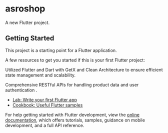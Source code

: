 # asroshop

A new Flutter project.

## Getting Started

This project is a starting point for a Flutter application.

A few resources to get you started if this is your first Flutter project:


  Utilized  Flutter and  Dart with GetX and Clean Architecture to  ensure efficient state management and scalability. 
  
  Comprehensive RESTful APIs for handling product data and user authentication .

  
- [Lab: Write your first Flutter app](https://docs.flutter.dev/get-started/codelab)
- [Cookbook: Useful Flutter samples](https://docs.flutter.dev/cookbook)

For help getting started with Flutter development, view the
[online documentation](https://docs.flutter.dev/), which offers tutorials,
samples, guidance on mobile development, and a full API reference.
